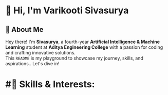 # 👋 Hi, I'm Varikooti Sivasurya

## 📌 About Me

Hey there! I'm **Sivasurya**, a fourth-year **Artificial Intelligence & Machine Learning** student at **Aditya Engineering College** with a passion for coding and crafting innovative solutions.  
This `README` is my playground to showcase my journey, skills, and aspirations.. Let's dive in!

# #🚀 Skills & Interests:


